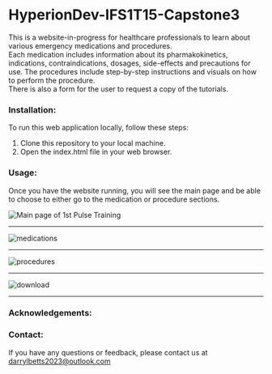 # HyperionDev-IFS1T15-Capstone3

This is a website-in-progress for healthcare professionals to learn about various emergency medications and procedures.  
Each medication includes information about its pharmakokinetics, indications, contraindications, dosages, side-effects and precautions for use. The procedures include step-by-step instructions and visuals on how to perform the procedure.  
There is also a form for the user to request a copy of the tutorials. 

### Installation:  
To run this web application locally, follow these steps:

1. Clone this repository to your local machine.
2. Open the index.html file in your web browser.

### Usage:  
Once you have the website running, you will see the main page and be able to choose to either go to the medication or procedure sections. 

![Main page of  1st Pulse Training](https://user-images.githubusercontent.com/91093650/233945121-4e464f34-8683-4e38-b514-4956c296445b.png)
***
![medications](https://user-images.githubusercontent.com/91093650/233945645-04c2a88f-04a4-4c17-815e-92137929975e.png)
***
![procedures](https://user-images.githubusercontent.com/91093650/233945683-5afc5f62-ffe2-4e26-b11e-285a64843d2f.png)
***
![download](https://user-images.githubusercontent.com/91093650/233945706-0ff028de-e1dc-449f-b1f7-99e1f5b2dedc.png)
***


### Acknowledgements:



### Contact:
If you have any questions or feedback, please contact us at darrylbetts2023@outlook.com

